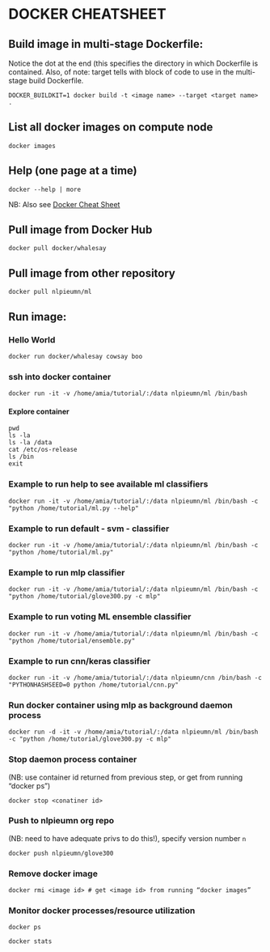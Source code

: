 # DOCKER CHEATSHEET 



## Build image in multi-stage Dockerfile:
Notice the dot at the end (this specifies the directory in which Dockerfile is contained. 
Also, of note: target tells with block of code to use in the multi-stage build Dockerfile. 
```
DOCKER_BUILDKIT=1 docker build -t <image name> --target <target name> .
```

## List all docker images on compute node

```
docker images
```

## Help (one page at a time)

```
docker --help | more
```

NB: Also see [Docker Cheat Sheet](https://www.docker.com/sites/default/files/d8/2019-09/docker-cheat-sheet.pdf) 

## Pull image from Docker Hub

```
docker pull docker/whalesay
```

## Pull image from other repository

```
docker pull nlpieumn/ml
```

## Run image:

### Hello World

```
docker run docker/whalesay cowsay boo
```

### ssh into docker container

```
docker run -it -v /home/amia/tutorial/:/data nlpieumn/ml /bin/bash
```

#### Explore container

```
pwd
ls -la
ls -la /data
cat /etc/os-release
ls /bin
exit
```

### Example to run help to see available ml classifiers

```
docker run -it -v /home/amia/tutorial/:/data nlpieumn/ml /bin/bash -c "python /home/tutorial/ml.py --help"
```

### Example to run default - svm - classifier

```
docker run -it -v /home/amia/tutorial/:/data nlpieumn/ml /bin/bash -c "python /home/tutorial/ml.py"
```

### Example to run mlp classifier

```
docker run -it -v /home/amia/tutorial/:/data nlpieumn/ml /bin/bash -c "python /home/tutorial/glove300.py -c mlp"
```

### Example to run voting ML ensemble classifier

```
docker run -it -v /home/amia/tutorial/:/data nlpieumn/ml /bin/bash -c "python /home/tutorial/ensemble.py"
```

### Example to run cnn/keras classifier

```
docker run -it -v /home/amia/tutorial/:/data nlpieumn/cnn /bin/bash -c "PYTHONHASHSEED=0 python /home/tutorial/cnn.py"
```

### Run docker container using mlp as background daemon process

```
docker run -d -it -v /home/amia/tutorial/:/data nlpieumn/ml /bin/bash -c "python /home/tutorial/glove300.py -c mlp"
```

### Stop daemon process container 
(NB: use container id returned from previous step, or get from running “docker ps”)
```
docker stop <conatiner id>
```

### Push to nlpieumn org repo 
(NB: need to have adequate privs to do this!), specify version number `n`

```
docker push nlpieumn/glove300
```

### Remove docker image
```
docker rmi <image id> # get <image id> from running “docker images”
```

### Monitor docker processes/resource utilization

```
docker ps
```

```
docker stats
```

